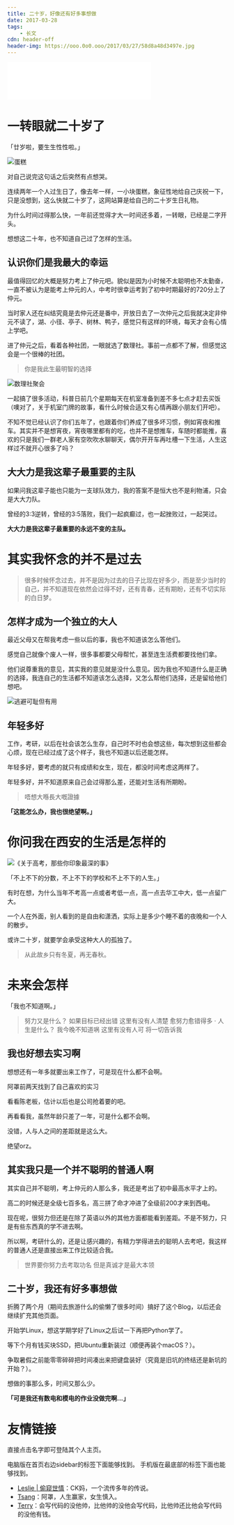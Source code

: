 ```yaml
---
title: 二十岁，好像还有好多事想做
date: 2017-03-28
tags:
	- 长文
cdn: header-off
header-img: https://ooo.0o0.ooo/2017/03/27/58d8a48d3497e.jpg
---
```


<iframe frameborder="no" border="0" marginwidth="0" marginheight="0" width=330 height=86 src="//music.163.com/outchain/player?type=2&id=28830077&auto=1&height=66"></iframe>

# 一转眼就二十岁了

「廿岁啦，要生生性性啦。」

![蛋糕](https://ooo.0o0.ooo/2017/03/28/58da4ab56adbe.jpg) 

对自己说完这句话之后突然有点想哭。

连续两年一个人过生日了，像去年一样，一小块蛋糕，象征性地给自己庆祝一下，只是没想到，这么快就二十岁了，这网站算是给自己的二十岁生日礼物。

为什么时间过得那么快，一年前还觉得才大一时间还多着，一转眼，已经是二字开头。

想想这二十年，也不知道自己过了怎样的生活。

## 认识你们是我最大的幸运

最值得回忆的大概是努力考上了仲元吧。貌似是因为小时候不太聪明也不太勤奋，一直不被认为是能考上仲元的人，中考时很幸运考到了初中时期最好的720分上了仲元。

当时家人还在纠结究竟是去仲元还是番中，开放日去了一次仲元之后我就决定非仲元不读了，湖、小径、亭子、树林、鸭子，感觉只有这样的环境，每天才会有心情上学吧。

进了仲元之后，看着各种社团，一眼就选了数理社。事前一点都不了解，但感觉这会是一个很棒的社团。

>你是我此生最明智的选择

![数理社聚会](https://ooo.0o0.ooo/2017/03/27/58d8c789e32eb.jpg)

一起搞了很多活动，科普日前几个星期每天在机室准备到差不多七点才赶去买饭（噢对了，关于机室门牌的故事，看什么时候合适又有心情再跟小朋友们开吧）。

不知不觉已经认识了你们五年了，也跟着你们养成了很多坏习惯，例如宵夜和推车。其实并不是想宵夜，宵夜哪里都有的吃，也并不是想推车，车随时都能推，喜欢的只是我们一群老人家有空吹吹水聊聊天，偶尔开开车再吐槽一下生活，人生这样过不就开心很多了吗？

## 大大力是我这辈子最重要的主队

如果问我这辈子能也只能为一支球队效力，我的答案不是恒大也不是利物浦，只会是大大力队。

曾经的3:3逆转，曾经的3:5落败，我们一起疯癫过，也一起挫败过，一起哭过。

**大大力是我这辈子最重要的永远不变的主队。**


# 其实我怀念的并不是过去

>很多时候怀念过去，并不是因为过去的日子比现在好多少，而是至少当时的自己，并不知道现在依然会过得不好，还有青春，还有期盼，还有不切实际的白日梦。

## 怎样才成为一个独立的大人

最近父母又在帮我考虑一些以后的事，我也不知道该怎么答他们。

感觉自己就像个废人一样，很多事都要父母帮忙，甚至连生活费都要找他们拿。

他们说尊重我的意见，其实我的意见就是没什么意见。因为我也不知道什么是正确的选择，我连自己的生活都不知道该怎么选择，又怎么帮他们选择，还是留给他们想吧。

![逃避可耻但有用](https://ooo.0o0.ooo/2017/03/27/58d9237fcdebc.png)

## 年轻多好

工作，考研，以后在社会该怎么生存，自己时不时也会想这些，每次想到这些都会心烦，现在已经过成了这个样子，我也不知道以后还能怎样。

年轻多好，要考虑的就只有成绩和女生，现在，都没时间考虑这两样了。

年轻多好，并不知道原来自己会过得那么差，还能对生活有所期盼。 

>唔想大喺長大嘅證據

**「这能怎么办，我也很绝望啊。」**


# 你问我在西安的生活是怎样的

![《关于高考，那些你印象最深的事》](https://ooo.0o0.ooo/2017/03/27/58d91a964f50f.jpg)

「不上不下的分数，不上不下的学校和不上不下的人生。」

有时在想，为什么当年不考高一点或者考低一点，高一点去华工中大，低一点留广大。

一个人在外面，别人看到的是自由和潇洒，实际上是多少个睡不着的夜晚和一个人的散步。

或许二十岁，就要学会承受这种大人的孤独了。

>从此故乡只有冬夏，再无春秋。


# 未来会怎样

「我也不知道啊。」

>努力又是什么？
>如果目标已经出错
>这里有没有人清楚
>愈努力愈错得多
>·
>人生是什么？
>我今晚不知道㖞
>这里有没有人可
>将一切告诉我


## 我也好想去实习啊

想想还有一年多就要出来工作了，可是现在什么都不会啊。

阿罩前两天找到了自己喜欢的实习

看看陈老板，估计以后也是公司抢着要的吧。

再看看我，虽然年龄只差了一年，可是什么都不会啊。

没错，人与人之间的差距就是这么大。

绝望orz。

## 其实我只是一个并不聪明的普通人啊

其实自己并不聪明，考上仲元的人那么多，我还是考出了初中最高水平才上的。

高二的时候还是全级七百多名，高三拼了命才冲进了全级前200才来到西电。

现在呢，很努力但还是在除了英语以外的其他方面都能看到差距。不是不努力，只是有些东西真的学不进去啊。

所以啊，考研什么的，还是让感兴趣的，有精力学得进去的聪明人去考吧，我这样的普通人还是直接出来工作比较适合我。

>世界要你努力去考取功名
>但是真诚才是最大本领

## 二十岁，我还有好多事想做

折腾了两个月（期间去旅游什么的偷懒了很多时间）搞好了这个Blog，以后还会继续扩充其他页面。

开始学Linux，想这学期学好了Linux之后试一下再把Python学了。

等下个月有钱买块SSD，把Ubuntu重新装过（顺便再装个macOS？）。

争取暑假之前能零零碎碎把时间凑出来把键盘装好（究竟是旧坑的终结还是新坑的开始？）。

想做的事那么多，时间又那么少。

**「可是我还有数电和模电的作业没做完啊...」**

# 友情链接

直接点击名字即可登陆其个人主页。

电脑版在首页右边sidebar的标签下面能够找到。
手机版在最底部的标签下面也能够找到。

<ul>
<li><u><a style="color:inherit" href="http:leslie-ck.com">Leslie | 偷窥世情</a></u>：CK妈，一个流传多年的传说。</li>
<li><u><a style="color:inherit" href="http://tsang.site">Tsang</a></u>：阿罩，人生赢家，女生慎入。</li>
<li><u><a style="color:inherit" href="https://terry.pub">Terry</a></u>：会写代码的没他帅，比他帅的没他会写代码，比他帅还比他会写代码的没他有钱。</li>
</ul>